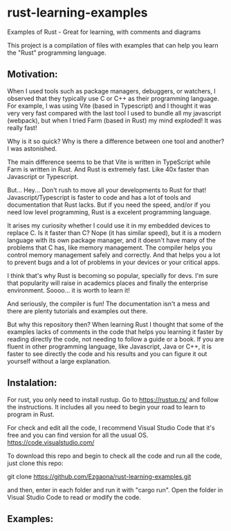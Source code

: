 # rust-learning-examples
Examples of Rust - Great for learning, with comments and diagrams

This project is a compilation of files with examples that can help you learn the "Rust" programming language. 

## Motivation:

When I used tools such as package managers, debuggers, or watchers, I observed that they typically use C or C++ as their programming language. For example, I was using Vite (based in Typescript) and I thought it was very very fast compared with the last tool I used to bundle all my javascript (webpack), but when I tried Farm (based in Rust) my mind exploded! It was really fast! 

Why is it so quick? Why is there a difference between one tool and another? I was astonished.

The main difference seems to be that Vite is written in TypeScript while Farm is written in Rust. And Rust is extremely fast. Like 40x faster than Javascript or Typescript.

But... Hey... Don't rush to move all your developments to Rust for that! Javascript/Typescript is faster to code and has a lot of tools and documentation that Rust lacks. But if you need the speed, and/or if you need low level programming, Rust is a excelent programming language. 

It arises my curiosity whether I could use it in my embedded devices to replace C. Is it faster than C? Nope (it has similar speed), but it is a modern language with its own package manager, and it doesn't have many of the problems that C has, like memory management. The compiler helps you control memory management safely and correctly. And that helps you a lot to prevent bugs and a lot of problems in your devices or your critical apps.

I think that's why Rust is becoming so popular, specially for devs. I'm sure that popularity will raise in academics places and finally the enterprise environment. Soooo... it is worth to learn it!

And seriously, the compiler is fun! The documentation isn't a mess and there are plenty tutorials and examples out there.

But why this repository then? When learning Rust I thought that some of the examples lacks of comments in the code that helps you learning it faster by reading directly the code, not needing to follow a guide or a book. If you are fluent in other programming language, like Javascript, Java or C++, it is faster to see directly the code and his results and you can figure it out yourself without a large explanation.

## Instalation:

For rust, you only need to install rustup. Go to https://rustup.rs/ and follow the instructions. It includes all you need to begin your road to learn to program in Rust.

For check and edit all the code, I recommend Visual Studio Code that it's free and you can find version for all the usual OS. https://code.visualstudio.com/

To download this repo and begin to check all the code and run all the code, just clone this repo:

git clone https://github.com/Ezgaona/rust-learning-examples.git

and then, enter in each folder and run it with "cargo run". Open the folder in Visual Studio Code to read or modify the code.

## Examples:
